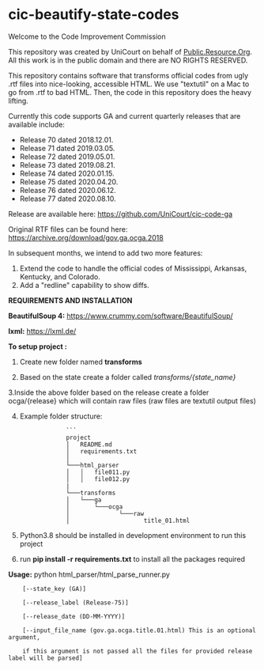 # cic-beautify-state-codes

Welcome to the Code Improvement Commission

This repository was created by UniCourt on behalf of [Public.Resource.Org](https://public.resource.org/). All this work is in the public domain and there are NO RIGHTS RESERVED.

This repository contains software that transforms official codes from ugly .rtf files into nice-looking, accessible HTML. We use "textutil" on a Mac to go from .rtf to bad HTML. Then, the code in this repository does the heavy lifting.

Currently this code supports GA  and current quarterly releases that are available include:

* Release 70 dated 2018.12.01.
* Release 71 dated 2019.03.05.
* Release 72 dated 2019.05.01.
* Release 73 dated 2019.08.21.
* Release 74 dated 2020.01.15.
* Release 75 dated 2020.04.20.
* Release 76 dated 2020.06.12.
* Release 77 dated 2020.08.10.

Release are available here: https://github.com/UniCourt/cic-code-ga

Original RTF files can be found here: https://archive.org/download/gov.ga.ocga.2018

In subsequent months, we intend to add two more features:

1. Extend the code to handle the official codes of Mississippi, Arkansas, Kentucky, and Colorado.
2. Add a "redline" capability to show diffs. 

**REQUIREMENTS AND INSTALLATION**

**BeautifulSoup 4:** https://www.crummy.com/software/BeautifulSoup/

**lxml:** https://lxml.de/

**To setup project :**

1. Create new folder named **transforms**

2. Based on the state create a folder called *transforms/{state_name}*

3.Inside the above folder based on the release create a folder ocga/{release} which will contain raw files (raw files are textutil output files)

4. Example folder structure:

                    ```
                    project
                    │   README.md
                    │   requirements.txt    
                    │
                    └───html_parser
                    │   │   file011.py
                    │   │   file012.py
                    |
                    └───transforms
                    │   └───ga
                    │       └───ocga
                    │              └───raw
                    │                     title_01.html
    

5. Python3.8 should be installed in development environment to run this project  

6. run **pip install -r requirements.txt** to install all the packages required

**Usage:** python html_parser/html_parse_runner.py

        [--state_key (GA)]
        
        [--release_label (Release-75)]
        
        [--release_date (DD-MM-YYYY)]
        
        [--input_file_name (gov.ga.ocga.title.01.html) This is an optional argument,
        
        if this argument is not passed all the files for provided release label will be parsed]
